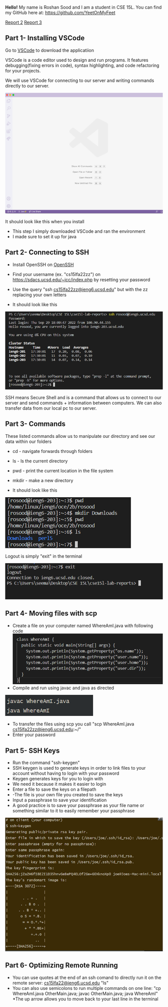 **Hello!** 
 My name is Roshan Sood and I am a student
 in CSE 15L.
 You can find my GitHub here at: https://github.com/YeetOnMyFeet

 [Report 2](lab-report-1-week-0.md)
 [Report 3](lab-report-1-week-5.md)

 ## Part 1- Installing VSCode

Go to  [VSCode](https://code.visualstudio.com/download)
to download the applicatiion

VSCode is a code editor used to design and run programs. It features debugging(fixing errors in code), syntax highlighting, and code refactoring for your projects. 

We will use VSCode for connecting to our server and writing commands directly to our server. 


![Image](vscode.png)

It should look like this when you install

* This step I simply downloaded VSCode and ran the environment
* I made sure to set it up for java

## Part 2- Connecting to SSH

* Install OpenSSH on  [OpenSSH](https://learn.microsoft.com/en-us/windows-server/administration/openssh/openssh_install_firstuse?tabs=gui)

* Find your username (ex. "cs15lfa22zz") on https://sdacs.ucsd.edu/~icc/index.php by resetting your password

* Use the query "ssh cs15lfa22zz@ieng6.ucsd.edu" but 
with the zz replacing your own letters

* It should look like this

![Image](ssh.png)

SSH means Secure Shell and is a command that allows us to connect to our server and send commands + information between computers. We can also transfer data from our local pc to our server.

## Part 3- Commands
These listed commands allow us to manipulate our directory and see our data within our folders
* cd - navigate forwards through folders
* ls - ls the current directory
* pwd - print the current location in the file system
* mkdir - make a new directory


* It should look like this

![Image](directory.png)


Logout is simply "exit" in the terminal

![Image](exit.png)



## Part 4- Moving files with scp

* Create a file on your computer named WhereAmI.java with
following code
![Image](class1.png)
* Compile and run using javac and java as directed

![Image](javac.png)
* To transfer the files using scp you call 
"scp WhereAmI.java cs15lfa22zz@ieng6.ucsd.edu:~/"
* Enter your password



## Part 5- SSH Keys
* Run the command "ssh-keygen"
* SSH keygen is used to generate keys in order to link files to your account without having to login with your password
* Keygen generates keys for you to login with
* We need it because it makes it easier to login
* Enter a file to save the keys on a filepath
* -The file is your own file you created to save the keys
* Input a passphrase to save your identification
* A good practice is to save your passphrase as your file name or something similar to it to easily remember your passphrase

![Image](image2.png)

## Part 6- Optimizing Remote Running
* You can use quotes at the end of an ssh comand 
to directly run it on the remote server: cs15lfa22@ieng6.ucsd.edu "ls"
* You can also use semicolons to run multiple commands on one line: "cp WhereAmI.java OtherMain.java; javac OtherMain.java; java WhereAmI"
*The up arrow allows you to move back to your last line in the terminal







